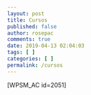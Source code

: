 ```yaml
---
layout: post
title: Cursos
published: false
author: rosepac
comments: true
date: 2019-04-13 02:04:03
tags: [ ]
categories: [ ]
permalink: /cursos
---
```

[WPSM_AC id=2051]